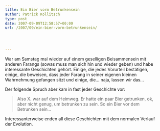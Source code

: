 ```yaml
---
title: Ein Bier vorm Betrunkensein
author: Patrick Kollitsch
type: post
date: 2007-09-09T12:58:57+00:00
url: /2007/09/ein-bier-vorm-betrunkensein/




---
```

War am Samstag mal wieder auf einem geselligen Beisammensein mit anderen Farangs (sowas muss man sich hin und wieder geben) und habe interessante Geschichten gehört. Einige, die jedes Vorurteil bestätigen, einige, die beweisen, dass jeder Farang in seiner eigenen kleinen Wahrnehmung gefangen sitzt und einige, die&#8230; naja, lassen wir das&#8230;

Der folgende Spruch aber kam in fast jeder Geschichte vor:

> Also X. war auf dem Heimweg. Er hatte ein paar Bier getrunken, ok, aber nicht genug, um betrunken zu sein. So ein Bier vor dem Betrunken sein&#8230;

Interessanterweise enden all diese Geschichten mit dem normalen Verlauf der Evolution.